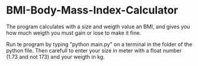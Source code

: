 # BMI-Body-Mass-Index-Calculator

The program calculates with a size and weigth value an BMI, and gives you how much weigth you must gain or lose to make it fine.

Run te program by typing "python main.py" on a terminal in the folder of the python file. 
Then carefull to enter your size in meter with a float number (1.73 and not 173) and your weigth in kg.
